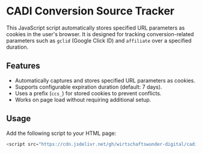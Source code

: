 # CADI Conversion Source Tracker

This JavaScript script automatically stores specified URL parameters as cookies in the user's browser. It is designed for tracking conversion-related parameters such as `gclid` (Google Click ID) and `affiliate` over a specified duration.

## Features
- Automatically captures and stores specified URL parameters as cookies.
- Supports configurable expiration duration (default: 7 days).
- Uses a prefix (`ccs_`) for stored cookies to prevent conflicts.
- Works on page load without requiring additional setup.

## Usage

Add the following script to your HTML page:

```js
<script src="https://cdn.jsdelivr.net/gh/wirtschaftswunder-digital/cadi-conversion-support@latest/index.js"></script>
```